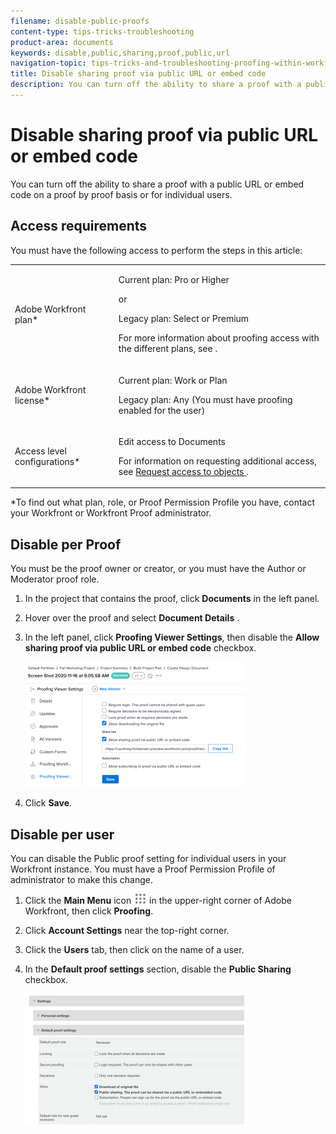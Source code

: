 ```yaml
---
filename: disable-public-proofs
content-type: tips-tricks-troubleshooting
product-area: documents
keywords: disable,public,sharing,proof,public,url
navigation-topic: tips-tricks-and-troubleshooting-proofing-within-workfront
title: Disable sharing proof via public URL or embed code
description: You can turn off the ability to share a proof with a public URL or embed code on a proof by proof basis or for individual users.
---
```


# Disable sharing proof via public URL or embed code

You can turn off the ability to share a proof with a public URL or embed code on a proof by proof basis or for individual users.

## Access requirements

You must have the following access to perform the steps in this article:

<table style="table-layout:auto"> 
 <col> 
 <col> 
 <tbody> 
  <tr> 
   <td role="rowheader">Adobe Workfront plan*</td> 
   <td> <p>Current plan: Pro or Higher</p> <p>or</p> <p>Legacy plan: Select or Premium</p> <p>For more information about proofing access with the different plans, see .</p> </td> 
  </tr> 
  <tr> 
   <td role="rowheader">Adobe Workfront license*</td> 
   <td> <p>Current plan: Work or Plan</p> <p>Legacy plan: Any (You must have proofing enabled for the user)</p> </td> 
  </tr> 
  <tr> 
   <td role="rowheader">Access level configurations*</td> 
   <td> <p>Edit access to Documents</p> <p>For information on requesting additional access, see <a href="../../../workfront-basics/grant-and-request-access-to-objects/request-access.md" class="MCXref xref">Request access to objects </a>.</p> </td> 
  </tr> 
 </tbody> 
</table>

&#42;To find out what plan, role, or Proof Permission Profile you have, contact your Workfront or Workfront Proof administrator.

## Disable per Proof

You must be the proof owner or creator, or you must have the Author or Moderator proof role.

1. In the project that contains the proof, click **Documents** in the left panel.
1. Hover over the proof and select **Document Details** .
1. In the left panel, click **Proofing Viewer Settings**, then disable the **Allow sharing proof via public URL or embed code** checkbox.

   ![](assets/proofing-viewer-settings-350x200.png)

1. Click **Save**.

## Disable per user

You can disable the Public proof setting for individual users in your Workfront instance. You must have a Proof Permission Profile of administrator to make this change.

1. Click the **Main Menu** icon ![](assets/main-menu-icon.png) in the upper-right corner of Adobe Workfront, then click **Proofing**.
1. Click **Account Settings** near the top-right corner.
1. Click the **Users** tab, then click on the name of a user.
1. In the **Default proof settings** section, disable the **Public Sharing** checkbox.

   ![](assets/default-proof-settings--public-sharing-350x210.png)

